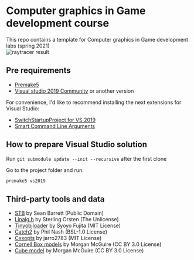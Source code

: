 # Computer graphics in Game development course

This repo contains a template for Computer graphics in Game development labs (spring 2021)  
![raytracer result](https://i.imgur.com/EQCevpV.png)
## Pre requirements

- [Premake5](https://premake.github.io/download.html#v5)
- [Visual studio 2019 Community](https://visualstudio.microsoft.com/ru/vs/community/) or another version

For convenience, I'd like to recommend installing the next extensions for Visual Studio:

- [SwitchStartupProject for VS 2019](https://marketplace.visualstudio.com/items?itemName=vs-publisher-141975.SwitchStartupProjectForVS2019)
- [Smart Command Line Arguments](https://marketplace.visualstudio.com/items?itemName=MBulli.SmartCommandlineArguments)

## How to prepare Visual Studio solution

Run `git submodule update --init --recursive` after the first clone

Go to the project folder and run:

```sh
premake5 vs2019
```

## Third-party tools and data

- [STB](https://github.com/nothings/stb) by Sean Barrett (Public Domain)
- [Linalg.h](https://github.com/sgorsten/linalg) by Sterling Orsten (The Unlicense)
- [Tinyobjloader](https://github.com/syoyo/tinyobjloader) by Syoyo Fujita (MIT License)
- [Catch2](https://github.com/catchorg/Catch2) by Phil Nash (BSL-1.0 License)
- [Cxxopts](https://github.com/jarro2783/cxxopts) by jarro2783 (MIT License)
- [Cornell Box models](https://casual-effects.com/g3d/data10/index.html#) by Morgan McGuire (CC BY 3.0 License)
- [Cube model](https://casual-effects.com/g3d/data10/index.html#) by Morgan McGuire (CC BY 3.0 License)
